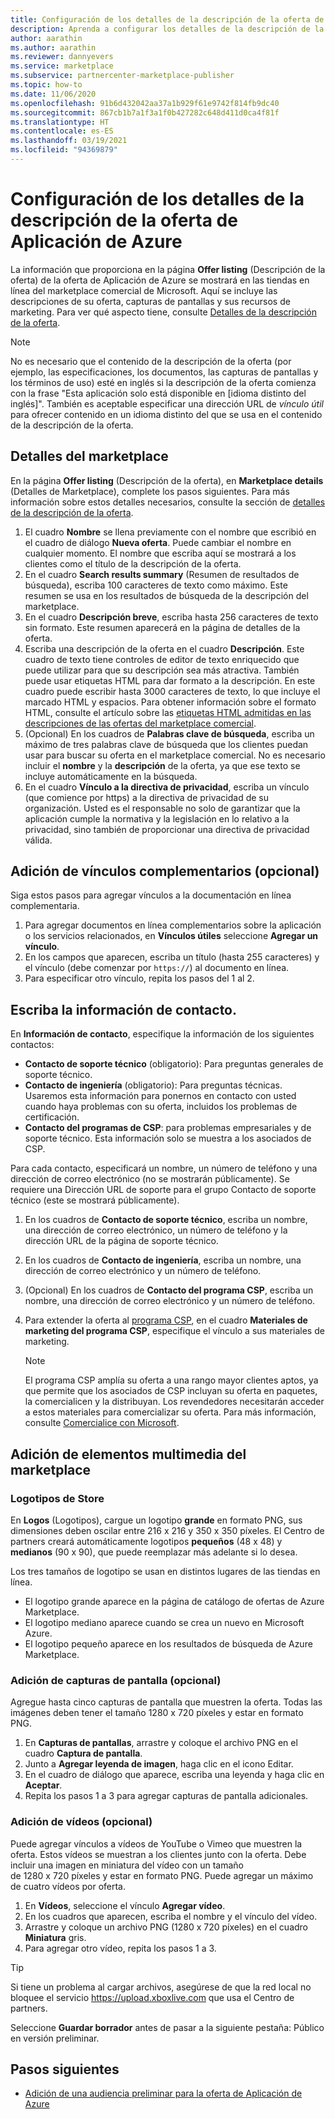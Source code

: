 ```yaml
---
title: Configuración de los detalles de la descripción de la oferta de Aplicación de Azure
description: Aprenda a configurar los detalles de la descripción de la oferta de Aplicación de Azure en el Centro de partners.
author: aarathin
ms.author: aarathin
ms.reviewer: dannyevers
ms.service: marketplace
ms.subservice: partnercenter-marketplace-publisher
ms.topic: how-to
ms.date: 11/06/2020
ms.openlocfilehash: 91b6d432042aa37a1b929f61e9742f814fb9dc40
ms.sourcegitcommit: 867cb1b7a1f3a1f0b427282c648d411d0ca4f81f
ms.translationtype: HT
ms.contentlocale: es-ES
ms.lasthandoff: 03/19/2021
ms.locfileid: "94369879"
---
```

# <a name="how-to-configure-your-azure-application-offer-listing-details"></a>Configuración de los detalles de la descripción de la oferta de Aplicación de Azure

La información que proporciona en la página **Offer listing** (Descripción de la oferta) de la oferta de Aplicación de Azure se mostrará en las tiendas en línea del marketplace comercial de Microsoft. Aquí se incluye las descripciones de su oferta, capturas de pantallas y sus recursos de marketing. Para ver qué aspecto tiene, consulte [Detalles de la descripción de la oferta](plan-azure-application-offer.md#offer-listing-details).

> [!NOTE]
> No es necesario que el contenido de la descripción de la oferta (por ejemplo, las especificaciones, los documentos, las capturas de pantallas y los términos de uso) esté en inglés si la descripción de la oferta comienza con la frase "Esta aplicación solo está disponible en [idioma distinto del inglés]". También es aceptable especificar una dirección URL de _vínculo útil_ para ofrecer contenido en un idioma distinto del que se usa en el contenido de la descripción de la oferta.

## <a name="marketplace-details"></a>Detalles del marketplace

En la página **Offer listing** (Descripción de la oferta), en **Marketplace details** (Detalles de Marketplace), complete los pasos siguientes. Para más información sobre estos detalles necesarios, consulte la sección de [detalles de la descripción de la oferta](plan-azure-application-offer.md#offer-listing-details).

1. El cuadro **Nombre** se llena previamente con el nombre que escribió en el cuadro de diálogo **Nueva oferta**. Puede cambiar el nombre en cualquier momento. El nombre que escriba aquí se mostrará a los clientes como el título de la descripción de la oferta.
1. En el cuadro **Search results summary** (Resumen de resultados de búsqueda), escriba 100 caracteres de texto como máximo. Este resumen se usa en los resultados de búsqueda de la descripción del marketplace.
1. En el cuadro **Descripción breve**, escriba hasta 256 caracteres de texto sin formato. Este resumen aparecerá en la página de detalles de la oferta.
1. Escriba una descripción de la oferta en el cuadro **Descripción**. Este cuadro de texto tiene controles de editor de texto enriquecido que puede utilizar para que su descripción sea más atractiva. También puede usar etiquetas HTML para dar formato a la descripción. En este cuadro puede escribir hasta 3000 caracteres de texto, lo que incluye el marcado HTML y espacios. Para obtener información sobre el formato HTML, consulte el artículo sobre las [etiquetas HTML admitidas en las descripciones de las ofertas del marketplace comercial](supported-html-tags.md).
1. (Opcional) En los cuadros de **Palabras clave de búsqueda**, escriba un máximo de tres palabras clave de búsqueda que los clientes puedan usar para buscar su oferta en el marketplace comercial. No es necesario incluir el **nombre** y la **descripción** de la oferta, ya que ese texto se incluye automáticamente en la búsqueda.
1. En el cuadro **Vínculo a la directiva de privacidad**, escriba un vínculo (que comience por https) a la directiva de privacidad de su organización. Usted es el responsable no solo de garantizar que la aplicación cumple la normativa y la legislación en lo relativo a la privacidad, sino también de proporcionar una directiva de privacidad válida.

## <a name="add-supplemental-links-optional"></a>Adición de vínculos complementarios (opcional)

Siga estos pasos para agregar vínculos a la documentación en línea complementaria.

1. Para agregar documentos en línea complementarios sobre la aplicación o los servicios relacionados, en **Vínculos útiles** seleccione **Agregar un vínculo**.
1. En los campos que aparecen, escriba un título (hasta 255 caracteres) y el vínculo (debe comenzar por `https://`) al documento en línea.
1. Para especificar otro vínculo, repita los pasos del 1 al 2.

## <a name="enter-your-contact-information"></a>Escriba la información de contacto.

En **Información de contacto**, especifique la información de los siguientes contactos:

- **Contacto de soporte técnico** (obligatorio): Para preguntas generales de soporte técnico.
- **Contacto de ingeniería** (obligatorio): Para preguntas técnicas. Usaremos esta información para ponernos en contacto con usted cuando haya problemas con su oferta, incluidos los problemas de certificación.
- **Contacto del programas de CSP**: para problemas empresariales y de soporte técnico. Esta información solo se muestra a los asociados de CSP.

Para cada contacto, especificará un nombre, un número de teléfono y una dirección de correo electrónico (no se mostrarán públicamente). Se requiere una Dirección URL de soporte para el grupo Contacto de soporte técnico (este se mostrará públicamente).

1. En los cuadros de **Contacto de soporte técnico**, escriba un nombre, una dirección de correo electrónico, un número de teléfono y la dirección URL de la página de soporte técnico.
1. En los cuadros de **Contacto de ingeniería**, escriba un nombre, una dirección de correo electrónico y un número de teléfono.
1. (Opcional) En los cuadros de **Contacto del programa CSP**, escriba un nombre, una dirección de correo electrónico y un número de teléfono.
1. Para extender la oferta al [programa CSP](cloud-solution-providers.md), en el cuadro **Materiales de marketing del programa CSP**, especifique el vínculo a sus materiales de marketing.

    > [!NOTE]
    > El programa CSP amplía su oferta a una rango mayor clientes aptos, ya que permite que los asociados de CSP incluyan su oferta en paquetes, la comercialicen y la distribuyan. Los revendedores necesitarán acceder a estos materiales para comercializar su oferta. Para más información, consulte [Comercialice con Microsoft](https://partner.microsoft.com/reach-customers/gtm).

## <a name="add-marketplace-media"></a>Adición de elementos multimedia del marketplace

### <a name="store-logos"></a>Logotipos de Store

En **Logos** (Logotipos), cargue un logotipo **grande** en formato PNG, sus dimensiones deben oscilar entre 216 x 216 y 350 x 350 píxeles. El Centro de partners creará automáticamente logotipos **pequeños** (48 x 48) y **medianos** (90 x 90), que puede reemplazar más adelante si lo desea.

Los tres tamaños de logotipo se usan en distintos lugares de las tiendas en línea.

- El logotipo grande aparece en la página de catálogo de ofertas de Azure Marketplace.
- El logotipo mediano aparece cuando se crea un nuevo en Microsoft Azure.
- El logotipo pequeño aparece en los resultados de búsqueda de Azure Marketplace.

### <a name="add-screenshots-optional"></a>Adición de capturas de pantalla (opcional)

Agregue hasta cinco capturas de pantalla que muestren la oferta. Todas las imágenes deben tener el tamaño 1280 x 720 píxeles y estar en formato PNG.

1. En **Capturas de pantallas**, arrastre y coloque el archivo PNG en el cuadro **Captura de pantalla**.
1. Junto a **Agregar leyenda de imagen**, haga clic en el icono Editar.
1. En el cuadro de diálogo que aparece, escriba una leyenda y haga clic en **Aceptar**.
1. Repita los pasos 1 a 3 para agregar capturas de pantalla adicionales.

### <a name="add-videos-optional"></a>Adición de vídeos (opcional)

Puede agregar vínculos a vídeos de YouTube o Vimeo que muestren la oferta. Estos vídeos se muestran a los clientes junto con la oferta. Debe incluir una imagen en miniatura del vídeo con un tamaño de 1280 x 720 píxeles y estar en formato PNG. Puede agregar un máximo de cuatro vídeos por oferta.

1. En **Vídeos**, seleccione el vínculo **Agregar vídeo**.
1. En los cuadros que aparecen, escriba el nombre y el vínculo del vídeo.
1. Arrastre y coloque un archivo PNG (1280 x 720 píxeles) en el cuadro **Miniatura** gris.
1. Para agregar otro vídeo, repita los pasos 1 a 3.

> [!TIP]
> Si tiene un problema al cargar archivos, asegúrese de que la red local no bloquee el servicio https://upload.xboxlive.com que usa el Centro de partners.

Seleccione **Guardar borrador** antes de pasar a la siguiente pestaña: Público en versión preliminar.

## <a name="next-steps"></a>Pasos siguientes

- [Adición de una audiencia preliminar para la oferta de Aplicación de Azure](create-new-azure-apps-offer-preview.md)
